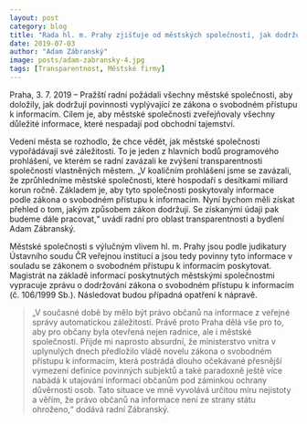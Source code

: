 ```yaml
---
layout: post
category: blog
title: "Rada hl. m. Prahy zjišťuje od městských společností, jak dodržují zákon o svobodném přístupu k informacím"
date: 2019-07-03
author: "Adam Zábranský"
image: posts/adam-zabransky-4.jpg
tags: [Transparentnost, Městské firmy]
---
```


Praha, 3. 7. 2019 – Pražští radní požádali všechny městské společnosti, aby doložily, jak dodržují povinnosti vyplývající ze zákona o svobodném přístupu k informacím. Cílem je, aby městské společnosti zveřejňovaly všechny důležité informace, které nespadají pod obchodní tajemství.

Vedení města se rozhodlo, že chce vědět, jak městské společnosti vypořádávají své záležitosti. To je jeden z hlavních bodů programového prohlášení, ve kterém se radní zavázali ke zvýšení transparentnosti společností vlastněných městem. „V koaličním prohlášení jsme se zavázali, že zprůhledníme městské společnosti, které hospodaří s desítkami miliard korun ročně. Základem je, aby tyto společnosti poskytovaly informace podle zákona o svobodném přístupu k informacím. Nyní bychom měli získat přehled o tom, jakým způsobem zákon dodržují. Se získanými údaji pak budeme dále pracovat,“ uvádí radní pro oblast transparentnosti a bydlení Adam Zábranský.

Městské společnosti s výlučným vlivem hl. m. Prahy jsou podle judikatury Ústavního soudu ČR veřejnou institucí a jsou tedy povinny tyto informace v souladu se zákonem o svobodném přístupu k informacím poskytovat. Magistrát na základě informací poskytnutých městskými společnostmi vypracuje zprávu o dodržování zákona o svobodném přístupu k informacím (č. 106/1999 Sb.). Následovat budou případná opatření k nápravě.

>„V současné době by mělo být právo občanů na informace z veřejné správy automatickou záležitostí. Právě proto Praha dělá vše pro to, aby pro občany byla otevřená nejen radnice, ale i městské společnosti. Přijde mi naprosto absurdní, že ministerstvo vnitra v uplynulých dnech předložilo vládě novelu zákona o svobodném přístupu k informacím, která postrádá dlouho očekávané přesnější vymezení definice povinných subjektů a také paradoxně ještě více nabádá k utajování informací občanům pod záminkou ochrany důvěrnosti osob. Tato situace ve mně vyvolává určitou míru nejistoty a věřím, že právo občanů na informace není ze strany státu ohroženo,“ dodává radní Zábranský.
